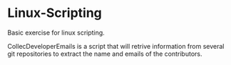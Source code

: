 # Linux-Scripting

Basic exercise for linux scripting. 

CollecDeveloperEmails is a script that will retrive information from several git repositories to extract the name and emails of the contributors. 
